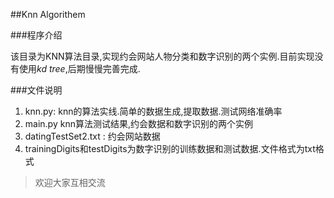 ##Knn Algorithem

###程序介绍

该目录为KNN算法目录,实现约会网站人物分类和数字识别的两个实例.目前实现没有使用*kd tree*,后期慢慢完善完成.

###文件说明

1. knn.py:  knn的算法实线.简单的数据生成,提取数据.测试网络准确率
2. main.py  knn算法测试结果,约会数据和数字识别的两个实例
3. datingTestSet2.txt :  约会网站数据
4. trainingDigits和testDigits为数字识别的训练数据和测试数据.文件格式为txt格式


> 欢迎大家互相交流
